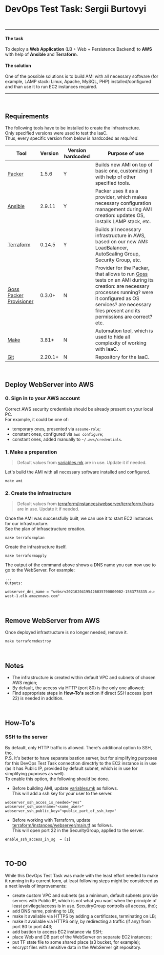 # DevOps Test Task: Sergii Burtovyi
&nbsp;
______________
#### The task
To deploy a **Web Application** (LB + Web + Persistence Backend) to **AWS** with help of **Ansible** and **Terraform**.

#### The solution
One of the possible solutions is to build AMI with all necessary software (for example, LAMP stack: Linux, Apache, MySQL, PHP) installed/configured and than use it to run EC2 instances required.
_____________

&nbsp;
## Requirements
The following tools have to be installed to create the infrastructure.\
Only specified versions were used to test the IaaC.\
Thus, every specific version from below is hardcoded as *required*.

| Tool | Version | Version hardcoded | Purpose of use |
| ------ | ------ | ------ | ------ |
| [Packer](https://learn.hashicorp.com/tutorials/packer/getting-started-install#installing-packer) | 1.5.6 | Y | Builds new AMI on top of basic one, customizing it with help of other specified tools.
| [Ansible](https://docs.ansible.com/ansible/latest/installation_guide/intro_installation.html) | 2.9.11 | Y | Packer uses it as a provider, which makes necessary configuration management during AMI creation: updates OS, installs LAMP stack, etc.
| [Terraform](https://learn.hashicorp.com/tutorials/terraform/install-cli) | 0.14.5 | Y | Builds all necessary infrastructure in AWS, based on our new AMI: LoadBalancer, AutoScaling Group, Security Group, etc.
| [Goss Packer Provisioner](https://github.com/YaleUniversity/packer-provisioner-goss) | 0.3.0+ | N | Provider for the Packer, that allows to run [Goss](https://github.com/aelsabbahy/goss) tests on an AMI during its creation: are necessary processes running? were it configured as OS services? are necessary files present and its permissions are correct? etc.
| [Make](https://www.gnu.org/software/make/) | 3.81+ | N | Automation tool, which is used to hide all complexity of working with IaaC.
| [Git](https://git-scm.com/downloads) | 2.20.1+ | N | Repository for the IaaC.


&nbsp;
&nbsp;
## Deploy WebServer into AWS
### 0. Sign in to your AWS account
Correct AWS security credentials should be already present on your local PC.\
For example, it could be one of:
- temporary ones, presented via `assume-role`;
- constant ones, configured via `aws configure`;
- constant ones, added manually to `~/.aws/credentials`.

### 1. Make a preparation
> Default values from [variables.mk](https://github.com/propalparolnapervom/sergiiburtovyi-devops-test-task/blob/main/variables.mk) are in use. Update it if needed.

Let's build the AMI with all necessary software installed and configured.
```
make ami
```

### 2. Create the infrastructure
> Default values from [terraform/instances/webserver/terraform.tfvars](https://github.com/propalparolnapervom/sergiiburtovyi-devops-test-task/blob/main/terraform/instances/webserver/terraform.tfvars) are in use. Update it if needed.

Once the AMI was successfully built, we can use it to start EC2 instances for our infrastructure.\
See the plan of infrasctructure creation.
```
make terraformplan
```

Create the infrastructure itself.
```
make terraformapply
```

The output of the command above shows a DNS name you can now use to go to the WebServer. For example:
```
...
Outputs:

webserver_dns_name = "websrv20210204195426035700000002-1583778335.eu-west-1.elb.amazonaws.com"
```

&nbsp;
## Remove WebServer from AWS
Once deployed infrastructure is no longer needed, remove it.
```
make terraformdestroy
```

&nbsp;
## Notes
- The infrastructure is created within default VPC and subnets of chosen AWS region;
- By default, the access via HTTP (port 80) is the only one allowed;
- Find appropriate steps in **How-To's** section if direct SSH access (port 22) is needed in addition.


&nbsp;
## How-To's
### SSH to the server
By default, only HTTP traffic is allowed. There's additional option to SSH, tho.\
P.S. It's better to have separate bastion server, but for simplifying purposes for this DevOps Test Task connection directrly to the EC2 instance is in use (as it has Public IP, provided by default subnet, which is in use for simplifying puproses as well).\
To enable this option, the following should be done.
- Before building AMI, update [variables.mk](https://github.com/propalparolnapervom/sergiiburtovyi-devops-test-task/blob/0bf60a9161abff6e7ed13f9859b2c0ebdb340ef2/variables.mk#L18-L20) as follows.\
This will add a ssh key for your user to the server.
```
webserver_ssh_acces_is_needed="yes"
webserver_ssh_username="<some_user>"
webserver_ssh_public_key="<public_part_of_ssh_key>"
```
- Before working with Terraform, update [terraform/instances/webserver/main.tf](https://github.com/propalparolnapervom/sergiiburtovyi-devops-test-task/blob/main/terraform/instances/webserver/main.tf#L16) as follows.\
This will open port 22 in the SecurityGroup, applied to the server.
```
enable_ssh_access_in_sg  = [1]
```


&nbsp;
## TO-DO
While this DevOps Test Task was made with the least effort needed to make it running in its current form, at least following steps might be considered as a next levels of improvements:
- create custom VPC and subnets (as a minimum, default subnets provide servers with Public IP, which is not what you want when the principle of least privilege/access is in use. SecutiryGroup controlls all access, tho);
- add DNS name, pointing to LB;
- make it available via HTTPS by adding a certificates, terminating on LB;
- make it available via HTTPS only, by redirecting a traffic (if any) from port 80 to port 443;
- add bastion to access EC2 instance via SSH;
- place Web and DB part of the WebServer on separate EC2 instances;
- put TF state file to some shared place (s3 bucket, for example);
- encrypt files with sensitive data in the WebServer git repository.



